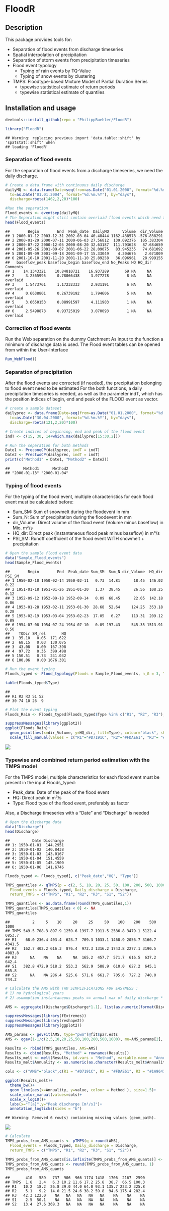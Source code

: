 <!-- README.md is generated from README.Rmd. Please edit that file -->

# FloodR

## Description

This package provides tools for:

-   Separation of flood events from discharge timeseries
-   Spatial interpolation of precipitation
-   Separation of storm events from precipitation timeseries
-   Flood event typology
    -   Typing of rain events by TQ-Value
    -   Typing of snow events by clustering
-   TMPS: Floodtype-based Mixture Model of Partial Duration Series
    -   typewise statistical estimate of return periods
    -   typewise statistical estimate of quantiles

## Installation and usage

``` r
devtools::install_github(repo = "PhilippBuehler/FloodR")
```

``` r
library("FloodR")
```

    ## Warning: replacing previous import 'data.table::shift' by 'spatstat::shift' when
    ## loading 'FloodR'

### Separation of flood events

For the separation of flood events from a discharge timeseries, we need
the daily discharge.

``` r
# Create a data.frame with continuous daily discharge
dailyMQ <- data.frame(Date=seq(from=as.Date("01.01.2000", format="%d.%m.%Y"),
  to=as.Date("01.01.2004", format="%d.%m.%Y"), by="days"),
  discharge=rbeta(1462,2,20)*100)

#Run the separation
Flood_events <- eventsep(dailyMQ)
# The Separation might still contain overlaid flood events which need to be corrected
head(Flood_events)
```

    ##        Begin        End  Peak_date  DailyMQ      Volume  dir_Volume
    ## 1 2000-01-12 2003-12-31 2002-03-04 40.48444 1162.438578 -576.838291
    ## 2 2000-01-29 2000-07-11 2000-06-03 27.56812  139.092376  105.383304
    ## 3 2000-07-22 2000-12-05 2000-08-20 32.63187  111.793628   87.684659
    ## 4 2001-05-26 2001-09-07 2001-06-22 28.09075   83.945235   74.681092
    ## 5 2001-09-09 2001-09-18 2001-09-17 15.33049    4.304676    2.671009
    ## 6 2001-10-10 2001-11-20 2001-11-10 25.89258   36.096961   28.999155
    ##   baseflow_peak baseflow_begin baseflow_end No_Peaks HQ HQ_dir Comments
    ## 1    14.1343321    10.84810721    16.937289       69 NA     NA         
    ## 2     3.2365995     0.78066438     3.977278        8 NA     NA overlaid
    ## 3     1.5473761     1.17232333     2.931191        6 NA     NA overlaid
    ## 4     0.6638801     0.26739192     1.794606        5 NA     NA overlaid
    ## 5     3.6650153     0.08991597     4.111903        1 NA     NA overlaid
    ## 6     2.5498873     0.93725019     3.070093        1 NA     NA overlaid

### Correction of flood events

Run the Web separation on the dummy Catchment As input to the function a
minimum of discharge data is used. The Flood event tables can be opened
from within the User-Interface

``` r
Run_WebFlood()
```

### Separation of precipitation

After the flood events are corrected (if needed), the precipitation
belonging to flood event need to be estimated For the both functions, a
daily precipitation timeseries is needed, as well as the parameter indT,
which has the position indices of begin, end and peak of the FLOOD event
as vector.

``` r
# create a sample dataset
dailyprec <- data.frame(Date=seq(from=as.Date("01.01.2000", format="%d.%m.%Y"),
  to=as.Date("30.04.2000", format="%d.%m.%Y"), by="days"),
  discharge=rbeta(121,2,20)*100)

# Create indices of beginning, end and peak of the flood event
indT <- c(15, 30, 14+which.max(dailyprec[15:30,2])) 

# Run the separation for both methods
Date1 <- PreconeCP(dailyprec, indT = indT)
Date2 <- PrectwoCP(dailyprec, indT = indT)
print(c("Method1" = Date1, "Method2" = Date2))
```

    ##      Method1      Method2 
    ## "2000-01-13" "2000-01-04"

### Typing of flood events

For the typing of the flood event, multiple characteristics for each
flood event must be calculated before:

-   Sum\_SM: Sum of snowmelt during the floodevent in mm
-   Sum\_N: Sum of precipitation during the floodevent in mm
-   dir\_Volume: Direct volume of the flood event (Volume minus
    baseflow) in Mio. m³/s
-   HQ\_dir: Direct peak (instantaneous flood peak minus baseflow) in
    m³/s
-   PSI\_SM: Runoff coefficient of the flood event WITH snowmelt +
    precipitation

``` r
# Open the sample flood event data
data("Sample_Flood_events")
head(Sample_Flood_events)
```

    ##        Begin        End  Peak_date Sum_SM  Sum_N dir_Volume  HQ_dir PSI_SM
    ## 1 1950-02-10 1950-02-14 1950-02-11   0.73  14.81      18.45  146.02   0.22
    ## 2 1951-01-18 1951-01-26 1951-01-20   1.37  38.45      26.56  108.25   0.12
    ## 3 1952-09-12 1952-09-18 1952-09-14   0.09  68.45      22.05  142.18   0.06
    ## 4 1953-01-28 1953-02-11 1953-01-30  28.68  52.64     124.25  353.18   0.28
    ## 5 1953-02-19 1953-03-04 1953-02-23  17.05   6.27     113.31  209.12   0.89
    ## 6 1954-07-08 1954-07-24 1954-07-10   0.09 197.43     545.35 1513.91   0.50
    ##    TQDir SM_rel       HQ
    ## 1  35.10   0.05  171.622
    ## 2  68.15   0.03  130.075
    ## 3  43.08   0.00  167.398
    ## 4  97.72   0.35  399.498
    ## 5 150.51   0.73  241.032
    ## 6 100.06   0.00 1676.301

``` r
# Run the event typing
Floods_typed <- Flood_typology(Floods = Sample_Flood_events, n_G = 3, Type_3_min_samplesize = 10)

table(Floods_typed$Type)
```

    ## 
    ## R1 R2 R3 S1 S2 
    ## 30 74 10 26  9

``` r
# Plot the event typing
Floods_Rain <- Floods_typed[Floods_typed$Type %in% c("R1", "R2", "R3"),]

suppressMessages(library(ggplot2))
ggplot(Floods_Rain)+
  geom_point(aes(x=dir_Volume, y=HQ_dir, fill=Type), colour="black", shape=21, size=2)+
  scale_fill_manual(values = c("R1"="#D7191C", "R2"="#FDAE61", "R3"= "#1A9641"))
```

![](Readme_files/figure-gfm/unnamed-chunk-6-1.png)<!-- -->

### Typewise and combined return period estimation with the TMPS model

For the TMPS model, multiple characteristics for each flood event must
be present in the input Floods\_typed:

-   Peak\_date: Date of the peak of the flood event
-   HQ: Direct peak in m³/s
-   Type: Flood type of the flood event, preferably as factor

Also, a Discharge timeseries with a “Date” and “Discharge” is needed

``` r
# Open the discharge data
data("Discharge")
head(Discharge)
```

    ##          Date Discharge
    ## 1: 1950-01-01  144.2951
    ## 2: 1950-01-02  140.8438
    ## 3: 1950-01-03  143.0167
    ## 4: 1950-01-04  151.4559
    ## 5: 1950-01-05  145.1900
    ## 6: 1950-01-06  141.6746

``` r
Floods_typed <- Floods_typed[, c("Peak_date","HQ", "Type")]

TMPS_quantiles <- qTMPS(p = c(2, 5, 10, 20, 25, 50, 100, 200, 500, 1000), 
  Flood_events = Floods_typed, Daily_discharge = Discharge, 
  return_TMPS = c("TMPS", "R1", "R2", "R3", "S1", "S2"))

TMPS_quantiles <- as.data.frame(round(TMPS_quantiles,1))
TMPS_quantiles[TMPS_quantiles < 0] <- NA
TMPS_quantiles
```

    ##          2     5    10     20     25     50    100    200    500   1000
    ## TMPS 549.5 708.3 897.9 1259.6 1397.7 1911.5 2586.8 3479.1 5122.4 6853.7
    ## R1    68.0 236.4 403.4  623.7  709.3 1033.1 1468.9 2056.7 3160.7 4341.5
    ## R2   162.7 402.2 616.3  876.4  972.3 1316.2 1743.8 2277.1 3190.5 4083.8
    ## R3      NA    NA    NA     NA  165.2  457.7  571.7  616.5  637.2  642.4
    ## S1   382.8 472.9 518.2  553.2  562.9  588.9  610.0  627.2  645.1  655.8
    ## S2      NA    NA 286.4  525.6  571.6  661.7  705.6  727.2  740.0  744.2

``` r
# Calculate the AMS with TWO SIMPLIFICATIONS FOR EASYNESS : 
# 1) no hydrological years 
# 2) asummption instantaneous peaks == annual max of daily discharge * 1.1

AMS <- aggregate((Discharge$Discharge*1.1), list(as.numeric(format(Discharge$Date,"%Y"))), max, na.rm=TRUE)$x

suppressMessages(library(fExtremes))
suppressMessages(library(reshape2))
suppressMessages(library(ggplot2))

AMS_params <- gevFit(AMS, type="pwm")@fit$par.ests  
AMS <- qgev(1-1/c(2,5,10,20,25,50,100,200,500,1000), mu=AMS_params[2], xi=AMS_params[1], beta=AMS_params[3])

Results <- rbind(TMPS_quantiles, AMS=AMS)
Results <- cbind(Results, "Method" = rownames(Results))
Results_melt <- melt(Results, id.vars = "Method", variable.name = "Annuality")
Results_melt$Annuality <- as.numeric(as.character(Results_melt$Annuality))

cols <- c("AMS"="black",c(R1 = "#D7191C", R2 = "#FDAE61", R3 = "#1A9641", S1 = "#6BAED6", S2 = "#2171B5"),  "TMPS"="darkorchid1")

ggplot(Results_melt)+ 
  theme_bw()+
  geom_line(aes(x=Annuality, y=value, colour = Method ), size=1.5)+ 
  scale_color_manual(values=cols)+
  scale_x_log10()+
  labs(x="T[a]",y="Peak discharge [m³/s]")+
  annotation_logticks(sides = "b")
```

    ## Warning: Removed 6 row(s) containing missing values (geom_path).

![](Readme_files/figure-gfm/unnamed-chunk-7-1.png)<!-- -->

``` r
# Calculate 
TMPS_probs_from_AMS_quants <- pTMPS(q = round(AMS), 
  Flood_events = Floods_typed, Daily_discharge = Discharge, 
  return_TMPS = c("TMPS", "R1", "R2", "R3", "S1", "S2"))

TMPS_probs_from_AMS_quants[is.infinite(TMPS_probs_from_AMS_quants)] <- NA
TMPS_probs_from_AMS_quants <- round(TMPS_probs_from_AMS_quants, 1)
TMPS_probs_from_AMS_quants
```

    ##       410   589   737  906  966 1174 1418  1706  2167  2590
    ## TMPS  1.8   2.4   6.3 10.2 11.6 17.2 25.8  38.7  66.5 100.3
    ## R1   10.2  18.2  26.8 39.0 44.0 64.0 93.1 135.7 223.2 325.8
    ## R2    5.1   9.2  14.0 21.5 24.6 38.2 59.8  94.6 175.4 282.4
    ## R3   42.3 122.0    NA   NA   NA   NA   NA    NA    NA    NA
    ## S1    2.5  50.1    NA   NA   NA   NA   NA    NA    NA    NA
    ## S2   13.4  27.6 369.3   NA   NA   NA   NA    NA    NA    NA
